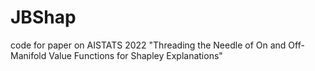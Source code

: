 # JBShap
code for paper on AISTATS 2022 "Threading the Needle of On and Off-Manifold Value Functions for Shapley Explanations"
